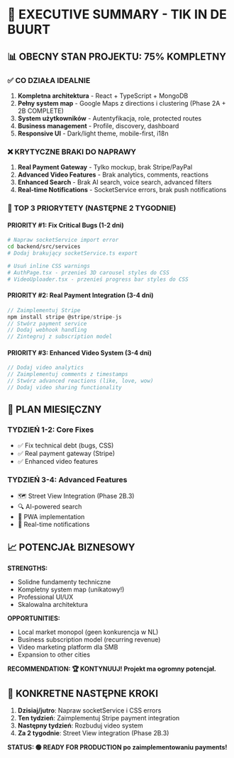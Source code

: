 # 🎯 EXECUTIVE SUMMARY - TIK IN DE BUURT

## 📊 **OBECNY STAN PROJEKTU: 75% KOMPLETNY**

### ✅ **CO DZIAŁA IDEALNIE**
1. **Kompletna architektura** - React + TypeScript + MongoDB
2. **Pełny system map** - Google Maps z directions i clustering (Phase 2A + 2B COMPLETE)
3. **System użytkowników** - Autentyfikacja, role, protected routes
4. **Business management** - Profile, discovery, dashboard
5. **Responsive UI** - Dark/light theme, mobile-first, i18n

### ❌ **KRYTYCZNE BRAKI DO NAPRAWY**
1. **Real Payment Gateway** - Tylko mockup, brak Stripe/PayPal
2. **Advanced Video Features** - Brak analytics, comments, reactions
3. **Enhanced Search** - Brak AI search, voice search, advanced filters
4. **Real-time Notifications** - SocketService errors, brak push notifications

### 🎯 **TOP 3 PRIORYTETY (NASTĘPNE 2 TYGODNIE)**

#### **PRIORITY #1: Fix Critical Bugs (1-2 dni)**
```bash
# Napraw socketService import error
cd backend/src/services
# Dodaj brakujący socketService.ts export

# Usuń inline CSS warnings  
# AuthPage.tsx - przenieś 3D carousel styles do CSS
# VideoUploader.tsx - przenieś progress bar styles do CSS
```

#### **PRIORITY #2: Real Payment Integration (3-4 dni)**
```typescript
// Zaimplementuj Stripe
npm install stripe @stripe/stripe-js
// Stwórz payment service
// Dodaj webhook handling
// Zintegruj z subscription model
```

#### **PRIORITY #3: Enhanced Video System (3-4 dni)**  
```typescript
// Dodaj video analytics
// Zaimplementuj comments z timestamps  
// Stwórz advanced reactions (like, love, wow)
// Dodaj video sharing functionality
```

## 🚀 **PLAN MIESIĘCZNY**

### **TYDZIEŃ 1-2: Core Fixes**
- ✅ Fix technical debt (bugs, CSS)
- ✅ Real payment gateway (Stripe)
- ✅ Enhanced video features

### **TYDZIEŃ 3-4: Advanced Features**  
- 🗺️ Street View Integration (Phase 2B.3)
- 🔍 AI-powered search
- 📱 PWA implementation
- 🔔 Real-time notifications

## 📈 **POTENCJAŁ BIZNESOWY**

**STRENGTHS:**
- Solidne fundamenty techniczne
- Kompletny system map (unikatowy!)
- Professional UI/UX
- Skalowalna architektura

**OPPORTUNITIES:**
- Local market monopol (geen konkurencja w NL)
- Business subscription model (recurring revenue)
- Video marketing platform dla SMB
- Expansion to other cities

**RECOMMENDATION: 🏆 KONTYNUUJ! Projekt ma ogromny potencjał.**

## 🎯 **KONKRETNE NASTĘPNE KROKI**

1. **Dzisiaj/jutro**: Napraw socketService i CSS errors
2. **Ten tydzień**: Zaimplementuj Stripe payment integration  
3. **Następny tydzień**: Rozbuduj video system
4. **Za 2 tygodnie**: Street View integration (Phase 2B.3)

**STATUS: 🟢 READY FOR PRODUCTION po zaimplementowaniu payments!**